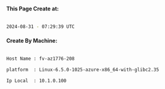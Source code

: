 
   
#### This Page Create at:

```bash

2024-08-31 - 07:29:39 UTC

```

#### Create By Machine:

```bash

Host Name : fv-az1776-208

platform  : Linux-6.5.0-1025-azure-x86_64-with-glibc2.35

Ip Local  : 10.1.0.100

```

